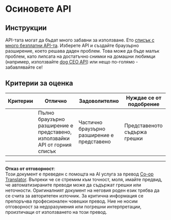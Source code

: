 <!--
CO_OP_TRANSLATOR_METADATA:
{
  "original_hash": "a0c78d1dd9d1acdbf7f52e7cc3ebe1a7",
  "translation_date": "2025-08-27T22:45:00+00:00",
  "source_file": "5-browser-extension/2-forms-browsers-local-storage/assignment.md",
  "language_code": "bg"
}
-->
# Осиновете API

## Инструкции

API-тата могат да бъдат много забавни за използване. Ето [списък с много безплатни API-та](https://github.com/public-apis/public-apis). Изберете API и създайте браузърно разширение, което решава даден проблем. Това може да бъде малък проблем, като липсата на достатъчно снимки на домашни любимци (например, използвайте [dog CEO API](https://dog.ceo/dog-api/)) или нещо по-голямо - забавлявайте се!

## Критерии за оценка

| Критерии | Отлично                                                                  | Задоволително                           | Нуждае се от подобрение |
| -------- | ------------------------------------------------------------------------ | ---------------------------------------- | ----------------------- |
|          | Пълно браузърно разширение е представено, използвайки API от горния списък | Частично браузърно разширение е представено | Представеното съдържа грешки |

---

**Отказ от отговорност**:  
Този документ е преведен с помощта на AI услуга за превод [Co-op Translator](https://github.com/Azure/co-op-translator). Въпреки че се стремим към точност, моля, имайте предвид, че автоматизираните преводи може да съдържат грешки или неточности. Оригиналният документ на неговия роден език трябва да се счита за авторитетен източник. За критична информация се препоръчва професионален човешки превод. Ние не носим отговорност за недоразумения или погрешни интерпретации, произтичащи от използването на този превод.
